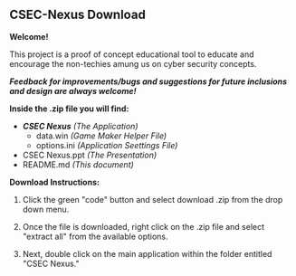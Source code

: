 ## CSEC-Nexus Download

**Welcome!**

This project is a proof of concept educational tool to educate and encourage the non-techies amung us on cyber security concepts.

***Feedback for improvements/bugs and suggestions for future inclusions and design are always welcome!***

**Inside the .zip file you will find:**
 - ***CSEC Nexus*** *(The Application)*
   - data.win *(Game Maker Helper File)*
   - options.ini *(Application Seettings File)*
 - CSEC Nexus.ppt *(The Presentation)*
 - README.md *(This document)*
 
 
**Download Instructions:**

1. Click the green "code" button and select download .zip from the drop down menu.

2. Once the file is downloaded, right click on the .zip file and select "extract all" from the available options.

3. Next, double click on the main application within the folder entitled "CSEC Nexus."


